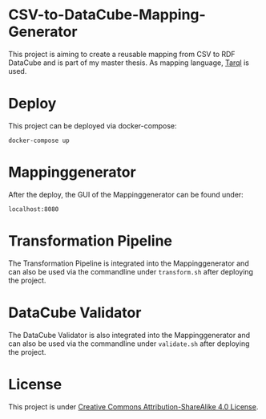 # CSV-to-DataCube-Mapping-Generator
This project is aiming to create a reusable mapping from CSV to RDF DataCube and is part of my master thesis. As mapping language, [Tarql](https://github.com/tarql/tarql/wiki/TARQL-Mapping-Language) is used.

# Deploy

This project can be deployed via docker-compose:

```
docker-compose up
```

# Mappinggenerator

After the deploy, the GUI of the Mappinggenerator can be found under:
```
localhost:8080
```

# Transformation Pipeline
The Transformation Pipeline is integrated into the Mappinggenerator and can also be used via the commandline under `transform.sh` after deploying the project.

# DataCube Validator
The DataCube Validator is also integrated into the Mappinggenerator and can also be used via the commandline under `validate.sh` after deploying the project.

# License

This project is under [Creative Commons Attribution-ShareAlike 4.0 License](https://creativecommons.org/licenses/by-sa/4.0/legalcode).
